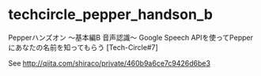 # techcircle_pepper_handson_b

Pepperハンズオン ～基本編B 音声認識～ Google Speech APIを使ってPepperにあなたの名前を知ってもらう [Tech-Circle#7]

See http://qiita.com/shiraco/private/460b9a6ce7c9426d6be3
